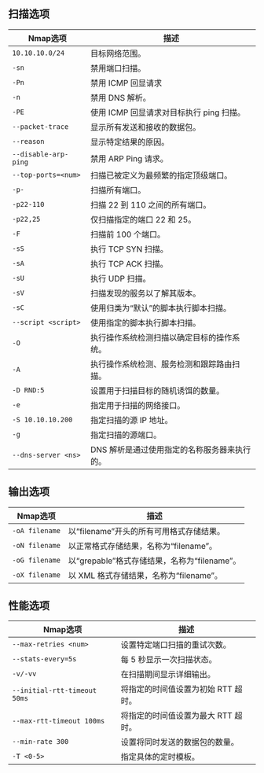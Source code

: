 ## 扫描选项

| **Nmap选项**         | **描述**                                     |
| -------------------- | -------------------------------------------- |
| `10.10.10.0/24`      | 目标网络范围。                               |
| `-sn`                | 禁用端口扫描。                               |
| `-Pn`                | 禁用 ICMP 回显请求                           |
| `-n`                 | 禁用 DNS 解析。                              |
| `-PE`                | 使用 ICMP 回显请求对目标执行 ping 扫描。     |
| `--packet-trace`     | 显示所有发送和接收的数据包。                 |
| `--reason`           | 显示特定结果的原因。                         |
| `--disable-arp-ping` | 禁用 ARP Ping 请求。                         |
| `--top-ports=<num>`  | 扫描已被定义为最频繁的指定顶级端口。         |
| `-p-`                | 扫描所有端口。                               |
| `-p22-110`           | 扫描 22 到 110 之间的所有端口。              |
| `-p22,25`            | 仅扫描指定的端口 22 和 25。                  |
| `-F`                 | 扫描前 100 个端口。                          |
| `-sS`                | 执行 TCP SYN 扫描。                          |
| `-sA`                | 执行 TCP ACK 扫描。                          |
| `-sU`                | 执行 UDP 扫描。                              |
| `-sV`                | 扫描发现的服务以了解其版本。                 |
| `-sC`                | 使用归类为“默认”的脚本执行脚本扫描。         |
| `--script <script>`  | 使用指定的脚本执行脚本扫描。                 |
| `-O`                 | 执行操作系统检测扫描以确定目标的操作系统。   |
| `-A`                 | 执行操作系统检测、服务检测和跟踪路由扫描。   |
| `-D RND:5`           | 设置用于扫描目标的随机诱饵的数量。           |
| `-e`                 | 指定用于扫描的网络接口。                     |
| `-S 10.10.10.200`    | 指定扫描的源 IP 地址。                       |
| `-g`                 | 指定扫描的源端口。                           |
| `--dns-server <ns>`  | DNS 解析是通过使用指定的名称服务器来执行的。 |

## 输出选项

| **Nmap选项**   | **描述**                                     |
| -------------- | -------------------------------------------- |
| `-oA filename` | 以“filename”开头的所有可用格式存储结果。     |
| `-oN filename` | 以正常格式存储结果，名称为“filename”。       |
| `-oG filename` | 以“grepable”格式存储结果，名称为“filename”。 |
| `-oX filename` | 以 XML 格式存储结果，名称为“filename”。      |

## 性能选项

| **Nmap选项**                 | **描述**                            |
| ---------------------------- | ----------------------------------- |
| `--max-retries <num>`        | 设置特定端口扫描的重试次数。        |
| `--stats-every=5s`           | 每 5 秒显示一次扫描状态。           |
| `-v/-vv`                     | 在扫描期间显示详细输出。            |
| `--initial-rtt-timeout 50ms` | 将指定的时间值设置为初始 RTT 超时。 |
| `--max-rtt-timeout 100ms`    | 将指定的时间值设置为最大 RTT 超时。 |
| `--min-rate 300`             | 设置将同时发送的数据包的数量。      |
| `-T <0-5>`                   | 指定具体的定时模板。                |